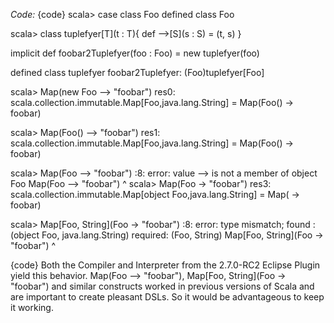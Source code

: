 
*Code:*
{code}
scala>  case class Foo
defined class Foo

scala> class tuplefyer[T](t : T){
    def -->[S](s : S) = (t, s)
  }

  implicit def foobar2Tuplefyer(foo : Foo) = new tuplefyer(foo)

defined class tuplefyer
foobar2Tuplefyer: (Foo)tuplefyer[Foo]

scala>  Map(new Foo --> "foobar")
res0: scala.collection.immutable.Map[Foo,java.lang.String] = Map(Foo() -> foobar)

scala> Map(Foo() --> "foobar")
res1: scala.collection.immutable.Map[Foo,java.lang.String] = Map(Foo() -> foobar)

scala> Map(Foo --> "foobar")
<console>:8: error: value --> is not a member of object Foo
       Map(Foo --> "foobar")
               ^
scala> Map(Foo -> "foobar")
res3: scala.collection.immutable.Map[object Foo,java.lang.String] = Map(<function> -> foobar)
      
scala>  Map[Foo, String](Foo -> "foobar")
<console>:8: error: type mismatch;
 found   : (object Foo, java.lang.String)
 required: (Foo, String)
        Map[Foo, String](Foo -> "foobar")
                             ^
         
{code}
Both the Compiler and Interpreter from the 2.7.0-RC2 Eclipse Plugin yield this behavior. Map(Foo --> "foobar"), Map[Foo, String](Foo -> "foobar") and similar constructs worked in previous versions of Scala and are important to create pleasant DSLs. So it would be advantageous to keep it working.

